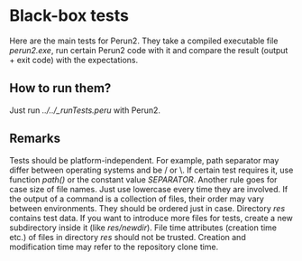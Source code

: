 # Black-box tests

Here are the main tests for Perun2.
They take a compiled executable file *perun2.exe*, run certain Perun2 code with it and compare the result (output + exit code) with the expectations.

## How to run them?

Just run *../../_runTests.peru* with Perun2.

## Remarks

Tests should be platform-independent. For example, path separator may differ between operating systems and be / or \\.
If certain test requires it, use function *path()* or the constant value *SEPARATOR*.
Another rule goes for case size of file names. Just use lowercase every time they are involved.
If the output of a command is a collection of files, their order may vary between environments.
They should be ordered just in case.
Directory *res* contains test data.
If you want to introduce more files for tests, create a new subdirectory inside it (like *res/newdir*).
File time attributes (creation time etc.) of files in directory *res* should not be trusted.
Creation and modification time may refer to the repository clone time.
